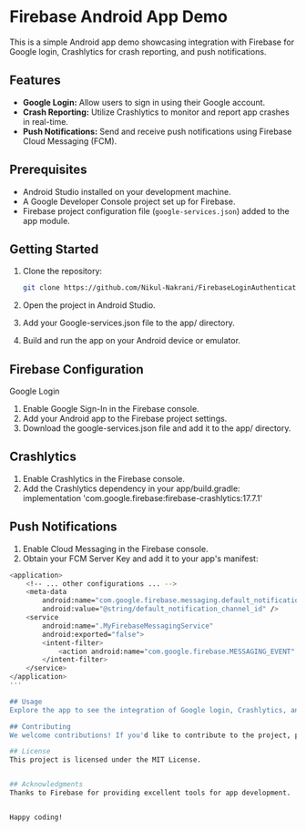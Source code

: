 # Firebase Android App Demo

This is a simple Android app demo showcasing integration with Firebase for Google login, Crashlytics for crash reporting, and push notifications.

## Features

- **Google Login:** Allow users to sign in using their Google account.
- **Crash Reporting:** Utilize Crashlytics to monitor and report app crashes in real-time.
- **Push Notifications:** Send and receive push notifications using Firebase Cloud Messaging (FCM).

## Prerequisites

- Android Studio installed on your development machine.
- A Google Developer Console project set up for Firebase.
- Firebase project configuration file (`google-services.json`) added to the app module.

## Getting Started

1. Clone the repository:

   ```bash
   git clone https://github.com/Nikul-Nakrani/FirebaseLoginAuthentication.git


1. Open the project in Android Studio.
2. Add your Google-services.json file to the app/ directory.
3. Build and run the app on your Android device or emulator.

## Firebase Configuration
Google Login
1. Enable Google Sign-In in the Firebase console.
2. Add your Android app to the Firebase project settings.
3. Download the google-services.json file and add it to the app/ directory.

## Crashlytics
1. Enable Crashlytics in the Firebase console.
2. Add the Crashlytics dependency in your app/build.gradle:
implementation 'com.google.firebase:firebase-crashlytics:17.7.1'


## Push Notifications
1. Enable Cloud Messaging in the Firebase console.
2. Obtain your FCM Server Key and add it to your app's manifest:


```bash
<application>
    <!-- ... other configurations ... -->
    <meta-data
        android:name="com.google.firebase.messaging.default_notification_channel_id"
        android:value="@string/default_notification_channel_id" />
    <service
        android:name=".MyFirebaseMessagingService"
        android:exported="false">
        <intent-filter>
            <action android:name="com.google.firebase.MESSAGING_EVENT" />
        </intent-filter>
    </service>
</application>
'''

## Usage
Explore the app to see the integration of Google login, Crashlytics, and push notifications in action.

## Contributing
We welcome contributions! If you'd like to contribute to the project, please follow the contributing guidelines.

## License
This project is licensed under the MIT License.


## Acknowledgments
Thanks to Firebase for providing excellent tools for app development.


Happy coding!


